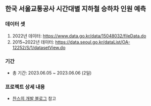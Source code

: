 ## 한국 서울교통공사 시간대별 지하철 승하차 인원 예측
### 데이터 셋
1. 2022년 데이터: https://www.data.go.kr/data/15048032/fileData.do
2. 2015~2022년 데이터: https://data.seoul.go.kr/dataList/OA-12252/S/1/datasetView.do

### 기간
- 총 기간: 2023.06.05 ~ 2023.06.06 (2일)

### 프로젝트 상세 내용
- [찬스의 개발 블로그](https://blog.false.kr/posts/Personal/Project/Korea-train-passenger-regression-2023.html) 참고